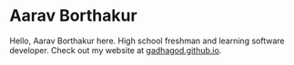 # Aarav Borthakur

Hello, Aarav Borthakur here. High school freshman and learning software developer. Check out my website at [gadhagod.github.io](https://gadhagod.github.io).

